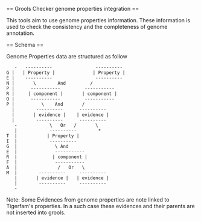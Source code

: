 == Grools Checker genome properties integration ==

This tools aim to use genome properties information.
These information is used to check the consistency and the completeness of genome annotation.

== Schema ==

Genome Properties data are structured as follow

```
   -   ----------                ---------- 
G |   | Property |              | Property |
E |    ----------                ----------
N |       \        And         /
P |      -----------         -----------
R |     | component |       | component |
O |      -----------         -----------
P |          \    And       /
  |        ----------      ----------
  |       | evidence |    | evidence |
  |        ----------      ----------
   -            \   Or   /       \
   |            ----------        *
T  |           | Property |
I  |            ----------
G  |              \ And
E  |              -----------
R  |             | component |
F  |              -----------
A  |               /   Or   \  
M  |        ----------     ----------
   |       | evidence |   | evidence |
   |        ----------     ----------
   - 
```

Note:
Some Evidences from genome properties are note linked to Tigerfam's properties.
In a such case these evidences and their parents are not inserted into grools.